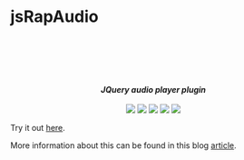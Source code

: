 # jsRapAudio

<div align="center" style="padding-top: 50px">
    <br>
    <br>
    <b><i>JQuery audio player plugin </i></b>
    <br>
    <br>
    <img src="https://img.shields.io/github/downloads/Thibor/jsRapAudio/total?color=critical&style=for-the-badge">
    <img src="https://img.shields.io/github/license/Thibor/jsRapAudio?color=blue&style=for-the-badge">
    <img src="https://img.shields.io/github/v/release/Thibor/jsRapAudio?color=blue&label=Latest%20release&style=for-the-badge">
    <img src="https://img.shields.io/github/last-commit/Thibor/jsRapAudio/?color=critical&style=for-the-badge">
	<img src="https://img.shields.io/github/commits-since/Thibor/jsRapAudio/latest?style=for-the-badge">
</div>

Try it out <a href="https://thibor.github.io/jsRapAudio/">here</a>.

More information about this can be found in this blog <a href="https://www.jqueryscript.net/other/Music-Player-Audio-Visualizer-jsRapAudio.html">article</a>.
